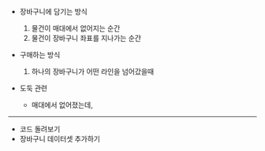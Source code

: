 - 장바구니에 담기는 방식
  1. 물건이 매대에서 없어지는 순간
  2. 물건이 장바구니 좌표를 지나가는 순간



- 구매하는 방식
  1. 하나의 장바구니가 어떤 라인을 넘어갔을때



- 도둑 관련
  - 매대에서 없어졌는데, 









---

- 코드  돌려보기
- 장바구니 데이터셋 추가하기